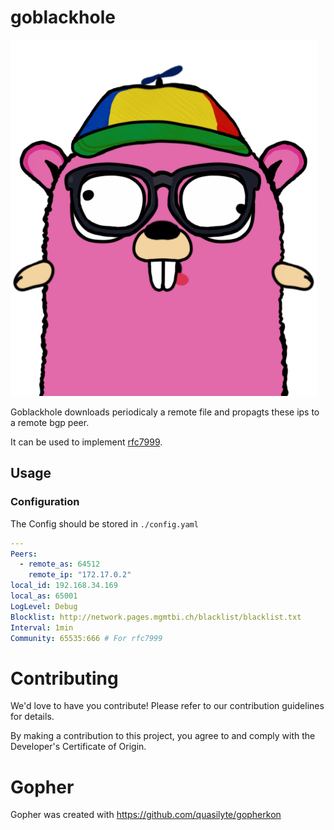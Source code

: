 # goblackhole

![GoPher](./media/gopher.png "GoPher")

Goblackhole downloads periodicaly a remote file and propagts these ips to a remote bgp peer.

It can be used to implement [rfc7999](https://datatracker.ietf.org/doc/html/rfc7999).

## Usage

### Configuration
The Config should be stored in `./config.yaml`
```yaml
---
Peers:
  - remote_as: 64512
    remote_ip: "172.17.0.2"
local_id: 192.168.34.169 
local_as: 65001
LogLevel: Debug 
Blocklist: http://network.pages.mgmtbi.ch/blacklist/blacklist.txt
Interval: 1min
Community: 65535:666 # For rfc7999
```

# Contributing

We'd love to have you contribute! Please refer to our contribution guidelines for details.

By making a contribution to this project, you agree to and comply with the Developer's Certificate of Origin.

# Gopher

Gopher was created with https://github.com/quasilyte/gopherkon